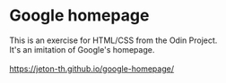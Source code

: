 <h1>Google homepage</h1>

This is an exercise for HTML/CSS from the Odin Project.<br>
It's an imitation of Google's homepage.
<br><br>
https://jeton-th.github.io/google-homepage/

